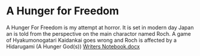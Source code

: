# A Hunger for Freedom
A Hunger For Freedom is my attempt at horror. It is set in modern day Japan an is told from the perspective on the main charactor named Roch. A game of Hyakumonogatari Kaidankai goes wrong and Roch is affected by a Hidarugami (A Hunger God(s))
 [Writers Notebook.docx](https://github.com/stewcop23/story/files/6443568/Writers.Notebook.docx)


